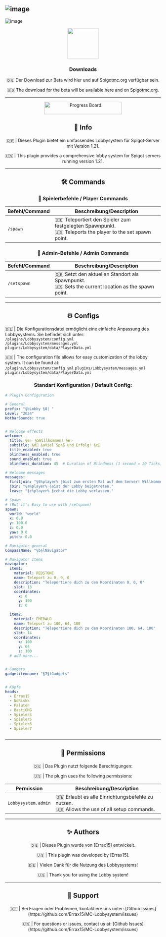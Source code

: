 ![image](https://github.com/user-attachments/assets/6beee7d1-b531-48e8-b0e6-96f3922af252) 
---
![image](https://github.com/user-attachments/assets/79963724-1a18-4991-a3d3-e7ea587e3bce)

<p align = "center"> 
<img src="https://github.com/user-attachments/assets/5ddb695d-4ece-4ff2-8a98-22916db4c5a2" width="100" />
</p>

### <p align = "center">Downloads</p>
<p align="center">🇩🇪 Der Download zur Beta wird hier und auf Spigotmc.org verfügbar sein.</p>

<p align="center">🇺🇸 The download for the beta will be available here and on Spigotmc.org.</p>

---
<div align="center">
  <a href="https://github.com/users/Errax15/projects/1/views/1">
    <img src="https://img.shields.io/badge/github-Progress_Board-blue" alt="Progress Board" width="250" height="40">
  </a>
</div>


## <p align="center">📄 Info</p>

<p align="center">🇩🇪 | Dieses Plugin bietet ein umfassendes Lobbysystem für Spigot-Server mit Version 1.21.</p>
<p align="center">🇺🇸 | This plugin provides a comprehensive lobby system for Spigot servers running version 1.21.</p>

---

## <p align="center">🛠️ Commands</p>

### <p align="center">📌 Spielerbefehle / Player Commands</p>

| **Befehl/Command** | **Beschreibung/Description**                          |
|---------------------|------------------------------------------------------|
| `/spawn`            | 🇩🇪 Teleportiert den Spieler zum festgelegten Spawnpunkt.<br>🇺🇸 Teleports the player to the set spawn point. |

### <p align="center">📌 Admin-Befehle / Admin Commands</p>

| **Befehl/Command**   | **Beschreibung/Description**                          |
|-----------------------|------------------------------------------------------|
| `/setspawn`          | 🇩🇪 Setzt den aktuellen Standort als Spawnpunkt.     <br>🇺🇸 Sets the current location as the spawn point. |

---

## <p align="center">⚙️ Configs</p>

🇩🇪 | Die Konfigurationsdatei ermöglicht eine einfache Anpassung des Lobbysystems. Sie befindet sich unter:  
`/plugins/Lobbysystem/config.yml`  
`/plugins/Lobbysystem/messages.yml`
`plugins/Lobbysystem/data/PlayerData.yml`

🇺🇸 | The configuration file allows for easy customization of the lobby system. It can be found at:  
`/plugins/Lobbysystem/config.yml`
`plugins/Lobbysystem/messages.yml`
`plugins/Lobbysystem/data/PlayerData.yml`

### <p align="center">Standart Konfiguration / Default Config:</p>

```yaml
# Plugin Configuration

# General
prefix: "§bLobby §8| "
Level: "2024"
HotbarSounds: true


# Welcome effects
welcome:
  title: §e✨ §5Willkommen! §e✨
  subtitle: §d🎉 §aViel Spaß und Erfolg! §c🚀
  title_enabled: true
  blindness_enabled: true
  sound_enabled: true
  blindness_duration: 45  # Duration of Blindness (1 second = 20 Ticks)

# Welcome messages
messages:
  firstjoin: "§6%player% §6ist zum ersten Mal auf dem Server! Willkommen!" # When the player joins the server for the first time, they receive a special join message.
  join: "§a%player% §aist der Lobby beigetreten."
  leave: "§c%player% §cchat die Lobby verlassen."

# Spawn
# (But it's Easy to use with /setspawn)
spawn:
  world: "world"
  x: 0.0
  y: 100.0
  z: 0.0
  yaw: 0.0
  pitch: 0.0

# Navigator general
CompassName: "§b§lNavigator"

# Navigator Items
navigator:
  item1:
    material: REDSTONE
    name: Teleport zu 0, 0, 0
    description: "Teleportiere dich zu den Koordinaten 0, 0, 0"
    slot: 13
    coordinates:
      x: 0
      y: 100
      z: 0

  item2:
    material: EMERALD
    name: Teleport zu 100, 64, 100
    description: "Teleportiere dich zu den Koordinaten 100, 64, 100"
    slot: 14
    coordinates:
      x: 100
      y: 64
      z: 100
  # add more...


# Gadgets
gadgetitemname: "§7§lGadgets"


# Köpfe
heads:
  - Errax15
  - NoRiskk
  - Paluten
  - BastiGHG
  - Spieler4
  - Spieler5
  - Spieler6
  - Spieler7



```

---

## <p align="center">🔑 Permissions</p>

<p align="center">🇩🇪 | Das Plugin nutzt folgende Berechtigungen:  </p>
<p align="center">🇺🇸 | The plugin uses the following permissions:  </p>

| **Permission**         | **Beschreibung/Description**                                 |
|-------------------------|------------------------------------------------------------|
| `Lobbysystem.admin`            | 🇩🇪 Erlaubt es alle Einrichtungsbefehle zu nutzen.                   <br>🇺🇸 Allows the use of all setup commands. |


---

## <p align="center">✨ Authors</p>

<p align="center">🇩🇪 | Dieses Plugin wurde von [Errax15] entwickelt.  </p>
<p align="center">🇺🇸 | This plugin was developed by [Errax15].  </p>

<p align="center">🇩🇪 | Vielen Dank für die Nutzung des Lobbysystems! </p> 
<p align="center">🇺🇸 | Thank you for using the Lobby system!</p>

---

## <p align="center">📧 Support</p>
<p align="center">🇩🇪 | Bei Fragen oder Problemen, kontaktiere uns unter: [Github Issues](https://github.com/Errax15/MC-Lobbysystem/issues)</p>
<p align="center">🇺🇸 | For questions or issues, contact us at: [Github Issues](https://github.com/Errax15/MC-Lobbysystem/issues)</p>
